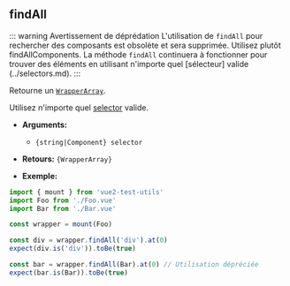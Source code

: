 ## findAll

::: warning Avertissement de déprédation
L'utilisation de `findAll` pour rechercher des composants est obsolète et sera supprimée. Utilisez plutôt findAllComponents.
La méthode `findAll` continuera à fonctionner pour trouver des éléments en utilisant n'importe quel [sélecteur] valide (../selectors.md).
:::

Retourne un [`WrapperArray`](../wrapper-array/).

Utilisez n'importe quel [selector](../selectors.md) valide.

- **Arguments:**

  - `{string|Component} selector`

- **Retours:** `{WrapperArray}`

- **Exemple:**

```js
import { mount } from 'vue2-test-utils'
import Foo from './Foo.vue'
import Bar from './Bar.vue'

const wrapper = mount(Foo)

const div = wrapper.findAll('div').at(0)
expect(div.is('div')).toBe(true)

const bar = wrapper.findAll(Bar).at(0) // Utilisation dépréciée
expect(bar.is(Bar)).toBe(true)
```
